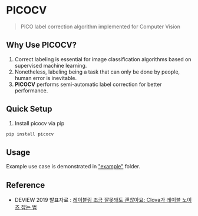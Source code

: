 # PICOCV
> PICO label correction algorithm implemented for Computer Vision

## Why Use PICOCV?
1. Correct labeling is essential for image classification algorithms based on supervised machine learning.
2. Nonetheless, labeling being a task that can only be done by people, human error is inevitable.
3. <b>PICOCV</b> performs semi-automatic label correction for better performance.

## Quick Setup
1. Install picocv via pip
```bash
pip install picocv
```

## Usage
Example use case is demonstrated in ["example"](https://github.com/litcoderr/picocv/tree/master/example) folder.

## Reference
- DEVIEW 2019 발표자료 : [레이블링 조금 잘못돼도 괜찮아요: Clova가 레이블 노이즈 잡는 법](https://deview.kr/data/deview/2019/presentation/[114]%E1%84%80%E1%85%A1%E1%86%BC%E1%84%8C%E1%85%A2%E1%84%8B%E1%85%AE%E1%86%A8-%E1%84%85%E1%85%A6%E1%84%8B%E1%85%B5%E1%84%87%E1%85%B3%E1%86%AF%E1%84%85%E1%85%B5%E1%86%BC%E1%84%8C%E1%85%A1%E1%86%AF%E1%84%86%E1%85%A9%E1%86%BA%E1%84%83%E1%85%AB%E1%84%83%E1%85%A9%E1%84%80%E1%85%AB%E1%86%AB%E1%84%8E%E1%85%A1%E1%86%AD%E1%84%8B%E1%85%A1-final-%E1%84%80%E1%85%A9%E1%86%BC%E1%84%80%E1%85%A2%E1%84%8B%E1%85%AD%E1%86%BC.pdf)
